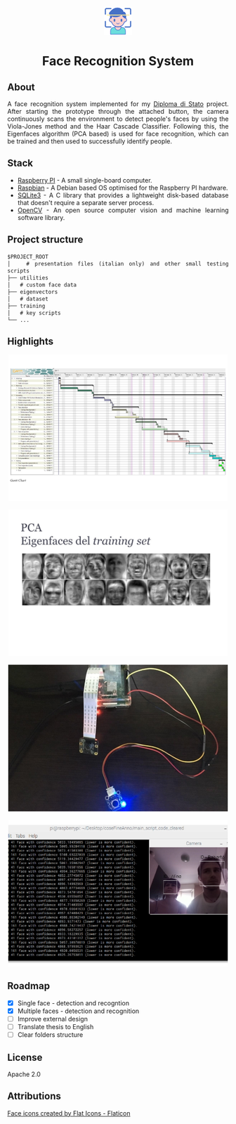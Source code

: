 <div align="center">

![logo](/utilities/logo.png?raw=true)

</div>

<h1 align="center">Face Recognition System</h1>

<div align="justify">

## About

A face recognition system implemented for my [Diploma di Stato](https://qips.ucas.com/qip/italy-diploma-di-esame-di-stato-conclusivo-dei-corsi-di-istruzione-secondaria-superiore) project. After starting the prototype through the attached button, the camera continuously scans the environment to detect people's faces by using the Viola-Jones method and the Haar Cascade Classifier. Following this, the Eigenfaces algorithm (PCA based) is used for face recognition, which can be trained and then used to successfully identify people.

## Stack

- [Raspberry PI](https://www.raspberrypi.org/) - A small single-board computer.
- [Raspbian](https://www.raspbian.org/) - A Debian based OS optimised for the Raspberry PI hardware.
- [SQLite3](https://www.sqlite.org/index.html) - A C library that provides a lightweight disk-based database that doesn't require a separate server process.
- [OpenCV](https://opencv.org/) - An open source computer vision and machine learning software library.

## Project structure

```
$PROJECT_ROOT
│   # presentation files (italian only) and other small testing scripts
├── utilities
│   # custom face data
├── eigenvectors
│   # dataset
├── training
│   # key scripts
└── ...
```

## Highlights

  <div align="center">
    <img src="/utilities/screenshots/schedule.jpg" alt="gantt chart" width="500"/>
    <br/>
    <br/>
    <img src="/utilities/screenshots/pca.jpg" alt="pca" width="500"/>
    <br/>
    <br/>
    <img src="/utilities/screenshots/raspberry_pi.jpg" alt="prototype" width="500"/>
    <br/>
    <br/>
    <img src="/utilities/screenshots/analysis.jpg" alt="analysis" width="500"/>
  </div>

## Roadmap

- [x] Single face - detection and recogntion
- [x] Multiple faces - detection and recognition
- [ ] Improve external design
- [ ] Translate thesis to English
- [ ] Clear folders structure

## License

Apache 2.0

## Attributions

<a href="https://www.flaticon.com/free-icons/face" title="face icons">Face icons created by Flat Icons - Flaticon</a>

</div>

